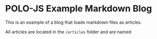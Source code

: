 # POLO-JS Example Markdown Blog

This is an example of a blog that loads markdown files as articles.

All articles are located in the `/articles` folder and are named